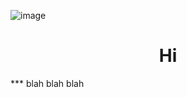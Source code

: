 ![image](https://github.com/i-ouellette/i-ouellette/assets/157050094/8a4eab11-47fd-4570-a199-00a08d210791)
<h1 style="text-align: center;" markdown="1">
 Hi
</h1>
***
blah blah blah
